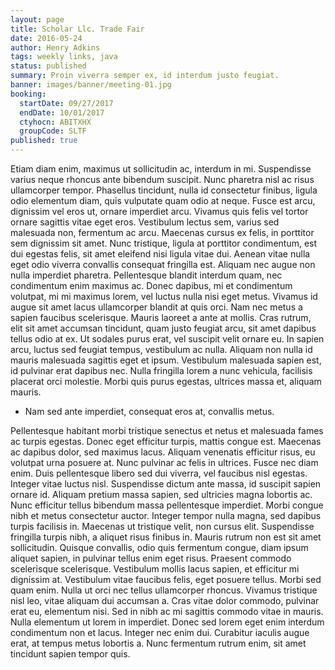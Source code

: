```yaml
---
layout: page
title: Scholar Llc. Trade Fair
date: 2016-05-24
author: Henry Adkins
tags: weekly links, java
status: published
summary: Proin viverra semper ex, id interdum justo feugiat.
banner: images/banner/meeting-01.jpg
booking:
  startDate: 09/27/2017
  endDate: 10/01/2017
  ctyhocn: ABITXHX
  groupCode: SLTF
published: true
---
```

Etiam diam enim, maximus ut sollicitudin ac, interdum in mi. Suspendisse varius neque rhoncus ante bibendum suscipit. Nunc pharetra nisl ac risus ullamcorper tempor. Phasellus tincidunt, nulla id consectetur finibus, ligula odio elementum diam, quis vulputate quam odio at neque. Fusce est arcu, dignissim vel eros ut, ornare imperdiet arcu. Vivamus quis felis vel tortor ornare sagittis vitae eget eros. Vestibulum lectus sem, varius sed malesuada non, fermentum ac arcu. Maecenas cursus ex felis, in porttitor sem dignissim sit amet. Nunc tristique, ligula at porttitor condimentum, est dui egestas felis, sit amet eleifend nisi ligula vitae dui.
Aenean vitae nulla eget odio viverra convallis consequat fringilla est. Aliquam nec augue non nulla imperdiet pharetra. Pellentesque blandit interdum quam, nec condimentum enim maximus ac. Donec dapibus, mi et condimentum volutpat, mi mi maximus lorem, vel luctus nulla nisi eget metus. Vivamus id augue sit amet lacus ullamcorper blandit at quis orci. Nam nec metus a sapien faucibus scelerisque. Mauris laoreet a ante at mollis. Cras rutrum, elit sit amet accumsan tincidunt, quam justo feugiat arcu, sit amet dapibus tellus odio at ex. Ut sodales purus erat, vel suscipit velit ornare eu. In sapien arcu, luctus sed feugiat tempus, vestibulum ac nulla. Aliquam non nulla id mauris malesuada sagittis eget et ipsum. Vestibulum malesuada sapien est, id pulvinar erat dapibus nec. Nulla fringilla lorem a nunc vehicula, facilisis placerat orci molestie. Morbi quis purus egestas, ultrices massa et, aliquam mauris.

* Nam sed ante imperdiet, consequat eros at, convallis metus.

Pellentesque habitant morbi tristique senectus et netus et malesuada fames ac turpis egestas. Donec eget efficitur turpis, mattis congue est. Maecenas ac dapibus dolor, sed maximus lacus. Aliquam venenatis efficitur risus, eu volutpat urna posuere at. Nunc pulvinar ac felis in ultrices. Fusce nec diam enim. Duis pellentesque libero sed dui viverra, vel faucibus nisl egestas. Integer vitae luctus nisl. Suspendisse dictum ante massa, id suscipit sapien ornare id. Aliquam pretium massa sapien, sed ultricies magna lobortis ac. Nunc efficitur tellus bibendum massa pellentesque imperdiet. Morbi congue nibh et metus consectetur auctor. Integer tempor nulla magna, sed dapibus turpis facilisis in. Maecenas ut tristique velit, non cursus elit. Suspendisse fringilla turpis nibh, a aliquet risus finibus in. Mauris rutrum non est sit amet sollicitudin.
Quisque convallis, odio quis fermentum congue, diam ipsum aliquet sapien, in pulvinar tellus enim eget risus. Praesent commodo scelerisque scelerisque. Vestibulum mollis lacus sapien, et efficitur mi dignissim at. Vestibulum vitae faucibus felis, eget posuere tellus. Morbi sed quam enim. Nulla ut orci nec tellus ullamcorper rhoncus. Vivamus tristique nisl leo, vitae aliquam dui accumsan a. Cras vitae dolor commodo, pulvinar erat eu, elementum nisi. Sed in nibh ac mi sagittis commodo vitae in mauris. Nulla elementum ut lorem in imperdiet. Donec sed lorem eget enim interdum condimentum non et lacus. Integer nec enim dui. Curabitur iaculis augue erat, at tempus metus lobortis a. Nunc fermentum rutrum enim, sit amet tincidunt sapien tempor quis.
